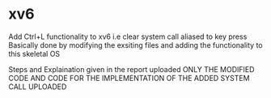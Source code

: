 # xv6
Add Ctrl+L functionality to xv6 i.e clear system call aliased to key press
Basically done by modifying the exsiting files and adding the functionality to this skeletal OS

Steps and Explaination given in the report uploaded 
ONLY THE MODIFIED CODE AND CODE FOR THE IMPLEMENTATION OF THE ADDED SYSTEM CALL UPLOADED
